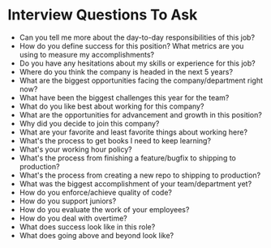# Interview Questions To Ask

- Can you tell me more about the day-to-day responsibilities of this job?
- How do you define success for this position? What metrics are you using to measure my accomplishments?
- Do you have any hesitations about my skills or experience for this job?
- Where do you think the company is headed in the next 5 years?
- What are the biggest opportunities facing the company/department right now?
- What have been the biggest challenges this year for the team?
- What do you like best about working for this company?
- What are the opportunities for advancement and growth in this position?
- Why did you decide to join this company?
- What are your favorite and least favorite things about working here?
- What's the process to get books I need to keep learning?
- What's your working hour policy?
- What's the process from finishing a feature/bugfix to shipping to production?
- What's the process from creating a new repo to shipping to production?
- What was the biggest accomplishment of your team/department yet?
- How do you enforce/achieve quality of code?
- How do you support juniors?
- How do you evaluate the work of your employees?
- How do you deal with overtime?
- What does success look like in this role?
- What does going above and beyond look like?
